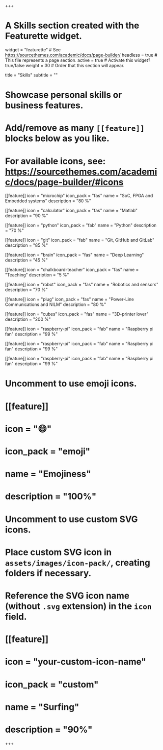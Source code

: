 +++
# A Skills section created with the Featurette widget.
widget = "featurette"  # See https://sourcethemes.com/academic/docs/page-builder/
headless = true  # This file represents a page section.
active = true  # Activate this widget? true/false
weight = 30  # Order that this section will appear.

title = "Skills"
subtitle = ""

# Showcase personal skills or business features.
# 
# Add/remove as many `[[feature]]` blocks below as you like.
# 
# For available icons, see: https://sourcethemes.com/academic/docs/page-builder/#icons

[[feature]]
  icon = "microchip"
  icon_pack = "fas"
  name = "SoC, FPGA and Embedded systems"
  description = "80 %" 
  
[[feature]]
  icon = "calculator"
  icon_pack = "fas"
  name = "Matlab"
  description = "90 %"
    
[[feature]]
  icon = "python"
  icon_pack = "fab"
  name = "Python"
  description = "70 %"
    
[[feature]]
  icon = "git"
  icon_pack = "fab"
  name = "Git, GitHub and GitLab"
  description = "85 %" 
  
[[feature]]
  icon = "brain"
  icon_pack = "fas"
  name = "Deep Learning"
  description = "45 %" 
  
[[feature]]
  icon = "chalkboard-teacher"
  icon_pack = "fas"
  name = "Teaching"
  description = "5 %" 
  
[[feature]]
  icon = "robot"
  icon_pack = "fas"
  name = "Robotics and sensors"
  description = "70 %"
  
[[feature]]
  icon = "plug"
  icon_pack = "fas"
  name = "Power-Line Communications and NILM"
  description = "80 %"
 
[[feature]]
  icon = "cubes"
  icon_pack = "fas"
  name = "3D-printer lover"
  description = "200 %"
  
[[feature]]
  icon = "raspberry-pi"
  icon_pack = "fab"
  name = "Raspberry pi fan"
  description = "99 %"

[[feature]]
  icon = "raspberry-pi"
  icon_pack = "fab"
  name = "Raspberry pi fan"
  description = "99 %"
  
[[feature]]
  icon = "raspberry-pi"
  icon_pack = "fab"
  name = "Raspberry pi fan"
  description = "99 %"

  
# Uncomment to use emoji icons.
# [[feature]]
#  icon = ":smile:"
#  icon_pack = "emoji"
#  name = "Emojiness"
#  description = "100%"  

# Uncomment to use custom SVG icons.
# Place custom SVG icon in `assets/images/icon-pack/`, creating folders if necessary.
# Reference the SVG icon name (without `.svg` extension) in the `icon` field.
# [[feature]]
#  icon = "your-custom-icon-name"
#  icon_pack = "custom"
#  name = "Surfing"
#  description = "90%"

+++
